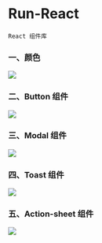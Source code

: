 # Run-React

    React 组件库

### 一、颜色

![](https://img2018.cnblogs.com/blog/675289/201811/675289-20181126102343315-1467190841.jpg)

### 二、Button 组件

![](https://img2018.cnblogs.com/blog/675289/201811/675289-20181126102356466-1037902120.jpg)

### 三、Modal 组件

![](https://img2018.cnblogs.com/blog/675289/201811/675289-20181126102456103-1644082326.jpg)

### 四、Toast 组件

![](https://img2018.cnblogs.com/blog/675289/201812/675289-20181206205056126-2013500281.png)

### 五、Action-sheet 组件

![](https://img2018.cnblogs.com/blog/675289/201812/675289-20181216232616814-303634587.jpg)
